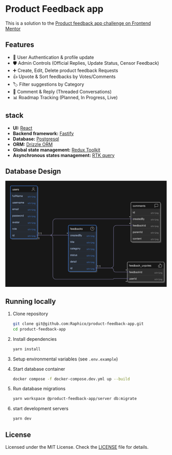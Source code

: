 # Product Feedback app

This is a solution to the [Product feedback app challenge on Frontend Mentor](https://www.frontendmentor.io/challenges/product-feedback-app-wbvUYqjR6)

## Features

- 👤 User Authentication & profile update
- 🛡️ Admin Controls (Official Replies, Update Status, Censor Feedback)
- ➕ Create, Edit, Delete product feedback Requests
- 👍 Upvote & Sort feedbacks by Votes/Comments
- 🏷️ Filter suggestions by Category
- 💬 Comment & Reply (Threaded Conversations)
- 📊 Roadmap Tracking (Planned, In Progress, Live)

## stack

- **UI:** [React](https://react.dev/)
- **Backend framework:** [Fastify](https://fastify.dev/)
- **Database:** [Postgresql](https://www.postgresql.org/)
- **ORM:** [Drizzle ORM](https://orm.drizzle.team/)
- **Global state management:** [Redux Toolkit](https://redux-toolkit.js.org/)
- **Asynchronous states management:** [RTK query](https://redux-toolkit.js.org/rtk-query/overview)

## Database Design

![](database-design.png)

## Running locally

1. Clone repository

   ```bash
   git clone git@github.com:Raphico/product-feedback-app.git
   cd product-feedback-app
   ```

2. Install dependencies

   ```bash
   yarn install
   ```

3. Setup environmental variables (see `.env.example`)

4. Start database container

   ```bash
   docker compose -f docker-compose.dev.yml up --build
   ```

5. Run database migrations

   ```bash
   yarn workspace @product-feedback-app/server db:migrate
   ```

6. start development servers

   ```bash
   yarn dev
   ```

## License

Licensed under the MIT License. Check the [LICENSE](./LICENSE.md) file for details.

